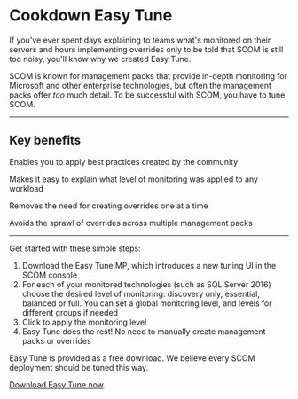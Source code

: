 # Cookdown Easy Tune
If you've ever spent days explaining to teams what's monitored on their servers and hours implementing overrides only to be told that SCOM is still too noisy, you'll know why we created Easy Tune.

SCOM is known for management packs that provide in-depth monitoring for Microsoft and other enterprise technologies, but often the management packs offer *too* much detail. To be successful with SCOM, you have to tune SCOM.

* * * * *

Key benefits
------------

Enables you to apply best practices created by the community

Makes it easy to explain what level of monitoring was applied to any workload

Removes the need for creating overrides one at a time

Avoids the sprawl of overrides across multiple management packs

* * * * *

Get started with these simple steps:

1.  Download the Easy Tune MP, which introduces a new tuning UI in the SCOM console
2.  For each of your monitored technologies (such as SQL Server 2016) choose the desired level of monitoring: discovery only, essential, balanced or full. You can set a global monitoring level, and levels for different groups if needed
3.  Click to apply the monitoring level
4.  Easy Tune does the rest! No need to manually create management packs or overrides

Easy Tune is provided as a free download. We believe every SCOM deployment should be tuned this way.

[Download Easy Tune now](http://cookdown.com/scom-essentials/easy-tune/#download).
